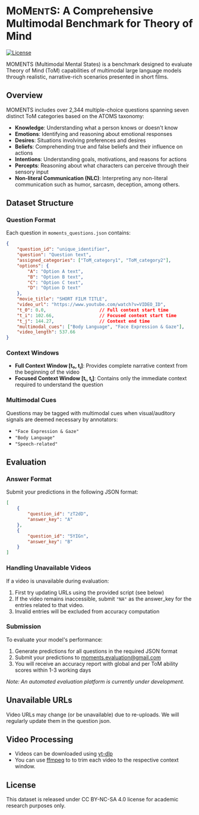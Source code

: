 # M<small>O</small>M<small>ENT</small>S: A Comprehensive Multimodal Benchmark for Theory of Mind

[![License](https://img.shields.io/badge/License-CC%20BY--NC--SA%204.0-blue)](https://creativecommons.org/licenses/by-nc-sa/4.0/)

MOMENTS (Multimodal Mental States) is a benchmark designed to evaluate Theory of Mind (ToM) capabilities of multimodal large language models through realistic, narrative-rich scenarios presented in short films.

## Overview

MOMENTS includes over 2,344 multiple-choice questions spanning seven distinct ToM categories based on the ATOMS taxonomy:

- **Knowledge**: Understanding what a person knows or doesn't know
- **Emotions**: Identifying and reasoning about emotional responses  
- **Desires**: Situations involving preferences and desires
- **Beliefs**: Comprehending true and false beliefs and their influence on actions
- **Intentions**: Understanding goals, motivations, and reasons for actions
- **Percepts**: Reasoning about what characters can perceive through their sensory input
- **Non-literal Communication (NLC)**: Interpreting any non-literal communication such as humor, sarcasm, deception, among others.

## Dataset Structure

### Question Format

Each question in `moments_questions.json` contains:

```json
{
    "question_id": "unique_identifier",
    "question": "Question text",
    "assigned_categories": ["ToM_category1", "ToM_category2"],
    "options": {
        "A": "Option A text",
        "B": "Option B text", 
        "C": "Option C text",
        "D": "Option D text"
    },
    "movie_title": "SHORT FILM TITLE",
    "video_url": "https://www.youtube.com/watch?v=VIDEO_ID",
    "t_0": 0.0,                    // Full context start time
    "t_i": 102.66,                 // Focused context start time  
    "t_j": 144.27,                 // Context end time
    "multimodal_cues": ["Body Language", "Face Expression & Gaze"],
    "video_length": 537.66
}
```

### Context Windows

- **Full Context Window [t₀, tⱼ]**: Provides complete narrative context from the beginning of the video
- **Focused Context Window [tᵢ, tⱼ]**: Contains only the immediate context required to understand the question

### Multimodal Cues

Questions may be tagged with multimodal cues when visual/auditory signals are deemed necessary by annotators:
- `"Face Expression & Gaze"`
- `"Body Language"`  
- `"Speech-related"`

## Evaluation

### Answer Format

Submit your predictions in the following JSON format:

```json
[
    {
        "question_id": "zT2dD",
        "answer_key": "A"
    },
    {
        "question_id": "5YIGn", 
        "answer_key": "B"
    }
]
```

### Handling Unavailable Videos

If a video is unavailable during evaluation:
1. First try updating URLs using the provided script (see below)
2. If the video remains inaccessible, submit `"NA"` as the answer_key for the entries related to that video.
3. Invalid entries will be excluded from accuracy computation

### Submission

To evaluate your model's performance:
1. Generate predictions for all questions in the required JSON format
2. Submit your predictions to [moments.evaluation@gmail.com](mailto:moments.evaluation@gmail.com)
3. You will receive an accuracy report with global and per ToM ability scores within 1-3 working days

*Note: An automated evaluation platform is currently under development.*

## Unavailable URLs

Video URLs may change (or be unavailable) due to re-uploads. We will regularly update them in the question json. 

## Video Processing

- Videos can be downloaded using [yt-dlp](https://github.com/yt-dlp/yt-dlp)
- You can use [ffmpeg](https://ffmpeg.org/) to to trim each video to the respective context window.

## License

This dataset is released under CC BY-NC-SA 4.0 license for academic research purposes only.